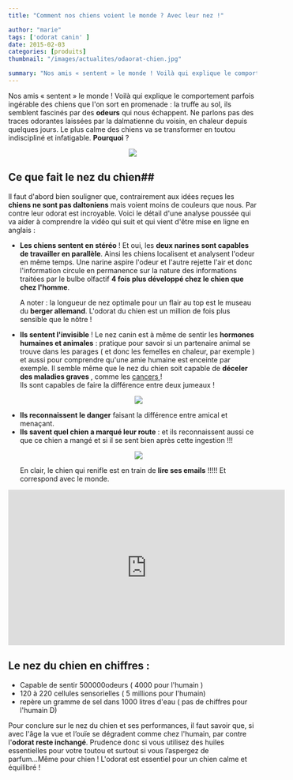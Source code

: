 ```yaml
---
title: "Comment nos chiens voient le monde ? Avec leur nez !"

author: "marie"
tags: ['odorat canin' ]
date: 2015-02-03
categories: [produits]
thumbnail: "/images/actualites/odaorat-chien.jpg"

summary: "Nos amis « sentent » le monde ! Voilà qui explique le comportement parfois ingérable des chiens que l'on sot en promenade : la truffe au sol, ils semblent fascinés par des odeurs qui nous échappent."
---
```


Nos amis « sentent » le monde ! Voilà qui explique le comportement parfois ingérable des chiens que l'on sort en promenade : la truffe au sol, ils semblent fascinés par des **odeurs** qui nous échappent. Ne parlons pas des traces odorantes laissées par la dalmatienne du voisin, en chaleur depuis quelques jours. Le plus calme des chiens va se transformer en toutou indiscipliné et infatigable.
**Pourquoi** ?

<p align="center"><img src= "/images/actualites/odaorat-chien.jpg"></p>

## Ce que fait le nez du chien##
Il faut d'abord bien souligner que, contrairement aux idées reçues les **chiens ne sont pas daltoniens** mais voient moins de couleurs que nous. Par contre leur odorat est incroyable. Voici le détail d'une analyse poussée qui va aider à comprendre la vidéo qui suit et qui vient d'être mise en ligne en anglais :

<ul><li><b>Les chiens sentent en stéréo</b> !  Et oui, les <b>deux narines sont capables de travailler en parallèle</b>. Ainsi les chiens localisent et analysent l'odeur en même temps. Une narine aspire l'odeur et l'autre rejette l'air et donc l'information circule en permanence sur la nature des informations traitées par le bulbe olfactif <b>4 fois plus développé chez le chien que chez l'homme</b>.


 A noter : la longueur de nez optimale pour un flair au top est le museau du <b>berger allemand</b>. L'odorat du chien est un million de fois plus sensible que le nôtre !</li>
<li><b> Ils sentent l'invisible</b> ! Le nez canin est à même de sentir les <b>hormones humaines et animales</b> : pratique pour savoir si un partenaire animal se trouve dans les parages ( et donc les femelles en chaleur, par exemple ) et aussi pour comprendre qu'une amie humaine est enceinte par exemple. Il semble même que le nez du chien soit capable de <b> déceler des maladies graves </b>, comme les <a href="http://www.3piliers.com/l--olfaction-et-son-utilisation/chien-depistage-de-cancer.htm " target=_"blank"> cancers </a> !</li>
Ils sont capables de faire la différence entre deux jumeaux !

<p align="center"><img src= "/images/actualites/falir-chien.jpg"></p>

<li><b>Ils reconnaissent le danger</b> faisant la différence entre amical et menaçant.  </li>
<li> <b> Ils savent quel chien a marqué leur route</b> : et ils reconnaissent aussi ce que ce chien a mangé et si il se sent bien après cette ingestion !!!</li>

<p align="center"><img src= "/images/actualites/analyse-chien-nez.jpg"></p>
En clair, le chien qui renifle est en train de <b>lire ses emails</b> !!!!! Et correspond avec le monde.
</ul>



<p align="center"><iframe width="560" height="315" src="https://www.youtube.com/embed/p7fXa2Occ_U" frameborder="0" allowfullscreen></iframe>


## Le nez du chien en chiffres :
<ul><li> Capable de sentir 500000odeurs ( 4000 pour l'humain )</li>
<li> 120 à 220 cellules sensorielles ( 5 millions pour l'humain)</li>
<li> repère un gramme de sel dans 1000 litres d'eau ( pas de chiffres pour l'humain D)</li> </ul>

Pour conclure sur le nez du chien et ses performances, il faut savoir que, si avec l'âge la vue et l’ouïe se dégradent comme chez l'humain, par contre l'<b>odorat reste inchangé</b>.
Prudence donc si vous utilisez des huiles essentielles pour votre toutou et surtout si vous l’aspergez de parfum...Même pour chien ! L'odorat est essentiel pour un chien calme et équilibré !
